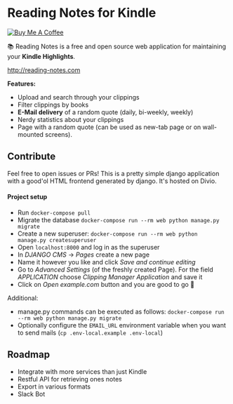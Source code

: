 # Reading Notes for Kindle

<a href="https://www.buymeacoffee.com/mammuth" target="_blank"><img src="https://bmc-cdn.nyc3.digitaloceanspaces.com/BMC-button-images/custom_images/orange_img.png" alt="Buy Me A Coffee" style="height: auto !important;width: auto !important;" ></a>

:books: Reading Notes is a free and open source web application for maintaining your **Kindle Highlights**.

http://reading-notes.com

**Features:**

- Upload and search through your clippings
- Filter clippings by books
- **E-Mail delivery** of a random quote (daily, bi-weekly, weekly)
- Nerdy statistics about your clippings
- Page with a random quote (can be used as new-tab page or on wall-mounted screens).

## Contribute

Feel free to open issues or PRs!
This is a pretty simple django application with a good'ol HTML frontend generated by django. It's hosted on Divio.

#### Project setup

- Run `docker-compose pull`
- Migrate the database `docker-compose run --rm web python manage.py migrate`
- Create a new superuser: `docker-compose run --rm web python manage.py createsuperuser`
- Open `localhost:8000` and log in as the superuser
- In _DJANGO CMS_ -> _Pages_ create a new page
- Name it however you like and click _Save and continue editing_
- Go to _Advanced Settings_ (of the freshly created Page). For the field _APPLICATION_ choose _Clipping Manager Application_ and save it
- Click on _Open example.com_ button and you are good to go :rocket:

Additional:

- manage.py commands can be executed as follows: `docker-compose run --rm web python manage.py migrate`
- Optionally configure the `EMAIL_URL` environment variable when you want to send mails (`cp .env-local.example .env-local`)

## Roadmap

- Integrate with more services than just Kindle
- Restful API for retrieving ones notes
- Export in various formats
- Slack Bot
